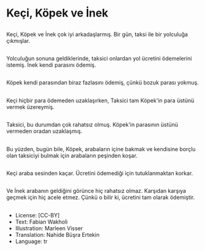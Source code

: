 # Keçi, Köpek ve İnek

##
Keçi, Köpek ve İnek çok iyi arkadaşlarmış. Bir gün, taksi ile bir yolculuğa çıkmışlar.

##
Yolculuğun sonuna geldiklerinde, taksici onlardan yol ücretini ödemelerini istemiş. İnek kendi parasını ödemiş.

##
Köpek kendi parasından biraz fazlasını ödemiş, çünkü bozuk parası yokmuş.

##
Keçi hiçbir para ödemeden uzaklaşırken, Taksici tam Köpek'in para üstünü vermek üzereymiş.

##
Taksici, bu durumdan çok rahatsız olmuş. Köpek'in parasının üstünü vermeden oradan uzaklaşmış.

##
Bu yüzden, bugün bile, Köpek, arabaların içine bakmak ve kendisine borçlu olan taksiciyi bulmak için arabaların peşinden koşar.

##
Keçi araba sesinden kaçar. Ücretini ödemediği için tutuklanmaktan korkar.

##
Ve İnek arabanın geldiğini görünce hiç rahatsız olmaz. Karşıdan karşıya geçmek için hiç acele etmez. Çünkü o bilir ki, ücretini tam olarak ödemiştir.

##
* License: [CC-BY]
* Text: Fabian Wakholi
* Illustration: Marleen Visser
* Translation: Nahide Büşra Ertekin
* Language: tr

